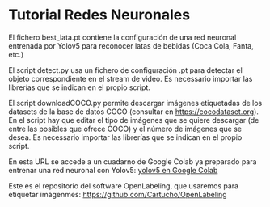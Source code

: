 # Tutorial Redes Neuronales
El fichero best_lata.pt contiene la configuración de una red neuronal entrenada por Yolov5 para reconocer latas de bebidas (Coca Cola, Fanta, etc.)    
      
El script detect.py usa un fichero de configuración .pt para detectar el objeto correspondiente en el stream de video. Es necessario importar las librerías que se indican en el propio script.      
       
El script downloadCOCO.py permite descargar imágenes etiquetadas de los datasets de la base de datos COCO (consultar en https://cocodataset.org). En el script hay que editar el tipo de imágenes que se quiere descargar (de entre las posibles que ofrece COCO) y el número de imágenes que se desea. Es necessario importar las librerías que se indican en el propio script.     
        
En esta URL se accede a un cuadarno de Google Colab ya preparado para entrenar una red neuronal con Yolov5: [yolov5 en Google Colab](https://colab.research.google.com/drive/176VhxxlNbgM_pbAI3EU_MrrYsrIyPGwb?usp=drive_link)     

Este es el repositorio del software OpenLabeling, que usaremos para etiquetar imágenmes: https://github.com/Cartucho/OpenLabeling

    
